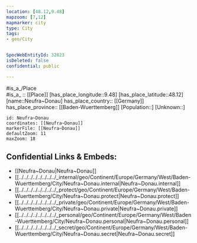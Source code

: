 ```yaml
---
location: [48.12,9.48] 
mapzoom: [7,12] 
mapmarker: city 
type: City
tags:
- geo/City


SpocWebEntityId: 32823
isDeleted: false
confidential: public

---
```

#is_a_/Place  
#is_a_ :: [[Place]] 
[has_place_longitude::9.48] 
[has_place_latitude::48.12] 
[name::Neufra~Donau] 
has_place_country:: [[Germany]]  
has_place_province:: [[Baden-Wuerttemberg]] 
[Population::] 
[Unknown::] 


```leaflet
id: Neufra~Donau
coordinates: [[Neufra~Donau]] 
markerFile: [[Neufra~Donau]] 
defaultZoom: 11 
maxZoom: 18
```


## Confidential Links & Embeds: 
- [[Neufra~Donau|Neufra~Donau]]  
- [[../../../../../../../../_internal/geo/Continent/Europe/Germany/West/Baden-Wuerttemberg/City/Neufra~Donau.internal|Neufra~Donau.internal]] 
- [[../../../../../../../../_protect/geo/Continent/Europe/Germany/West/Baden-Wuerttemberg/City/Neufra~Donau.protect|Neufra~Donau.protect]] 
- [[../../../../../../../../_private/geo/Continent/Europe/Germany/West/Baden-Wuerttemberg/City/Neufra~Donau.private|Neufra~Donau.private]] 
- [[../../../../../../../../_personal/geo/Continent/Europe/Germany/West/Baden-Wuerttemberg/City/Neufra~Donau.personal|Neufra~Donau.personal]] 
- [[../../../../../../../../_secret/geo/Continent/Europe/Germany/West/Baden-Wuerttemberg/City/Neufra~Donau.secret|Neufra~Donau.secret]] 
